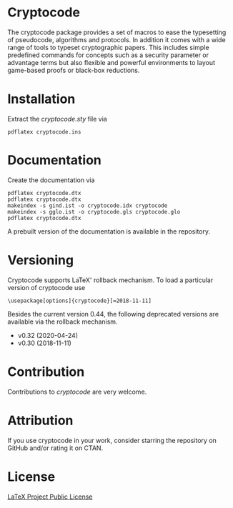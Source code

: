 # Cryptocode
The cryptocode package provides a set of macros to ease the typesetting of pseudocode, algorithms and protocols. In addition it comes with a wide range of tools to typeset cryptographic papers. This includes simple predefined commands for concepts such as a security parameter or advantage terms but also flexible and powerful environments to layout game-based proofs or black-box reductions.

# Installation

Extract the *cryptocode.sty* file via

    pdflatex cryptocode.ins

# Documentation

Create the documentation via

    pdflatex cryptocode.dtx
    pdflatex cryptocode.dtx
    makeindex -s gind.ist -o cryptocode.idx cryptocode
    makeindex -s gglo.ist -o cryptocode.gls cryptocode.glo
    pdflatex cryptocode.dtx

A prebuilt version of the documentation is available in the repository.

# Versioning

Cryptocode supports LaTeX' rollback mechanism. To load a particular version of cryptocode use

    \usepackage[options]{cryptocode}[=2018-11-11]

Besides the current version 0.44, the following deprecated versions are available via
the rollback mechanism.

- v0.32 (2020-04-24)
- v0.30 (2018-11-11)

# Contribution

Contributions to *cryptocode* are very welcome. 

# Attribution

If you use cryptocode in your work, consider starring the repository on GitHub and/or rating it on CTAN.

# License

[LaTeX Project Public License](http://www.latex-project.org/lppl.txt)

